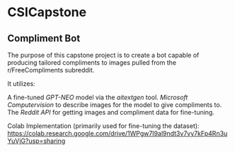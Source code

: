 # CSICapstone  

## Compliment Bot
The purpose of this capstone project is to create a bot capable of producing tailored compliments to images pulled from the r/FreeCompliments subreddit.

It utilizes:

A fine-tuned *GPT-NEO* model via the *aitextgen* tool.
*Microsoft Computervision* to describe images for the model to give compliments to.
The *Reddit API* for getting images and compliment data for fine-tuning.

Colab Implementation (primarily used for fine-tuning the dataset):
https://colab.research.google.com/drive/1WPgw7I9al9ndt3v7vy7kFp4Rn3uYuVjG?usp=sharing
